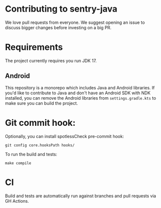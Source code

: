 # Contributing to sentry-java

We love pull requests from everyone.
We suggest opening an issue to discuss bigger changes before investing on a big PR.

# Requirements

The project currently requires you run JDK 17.

## Android

This repository is a monorepo which includes Java and Android libraries.
If you'd like to contribute to Java and don't have an Android SDK with NDK installed,
you can remove the Android libraries from `settings.gradle.kts` to make sure you can build the project.

# Git commit hook:

Optionally, you can install spotlessCheck pre-commit hook:

```shell
git config core.hooksPath hooks/
```

To run the build and tests:

```shell
make compile
```

# CI

Build and tests are automatically run against branches and pull requests
via GH Actions.
